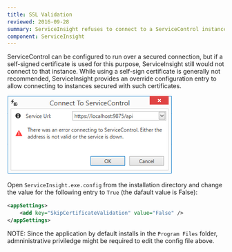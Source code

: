 ```yaml
---
title: SSL Validation
reviewed: 2016-09-28
summary: ServiceInsight refuses to connect to a ServiceControl instance running on SSL with self-signed certificate.
component: ServiceInsight
---
```


ServiceControl can be configured to run over a secured connection, but if a self-signed certificate is used for this purpose, ServiceInsight still would not connect to that instance. While using a self-sign certificate is generally not recommended, ServiceInsight provides an override configuration entry to allow connecting to instances secured with such certificates. 

![ServiceInsight refuses to connect](./images/ssl-validation.png)

Open `ServiceInsight.exe.config` from the installation directory and change the value for the following entry to `True` (the dafault value is False):

```XML
<appSettings>
    <add key="SkipCertificateValidation" value="False" />
</appSettings>
``` 

NOTE: Since the application by default installs in the `Program Files` folder, admninistrative priviledge might be required to edit the config file above. 